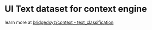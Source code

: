 # UI Text dataset for context engine

learn more at [bridgedxyz/context - text_classification](https://github.com/bridgedxyz/context/tree/main/packages/text_classification)